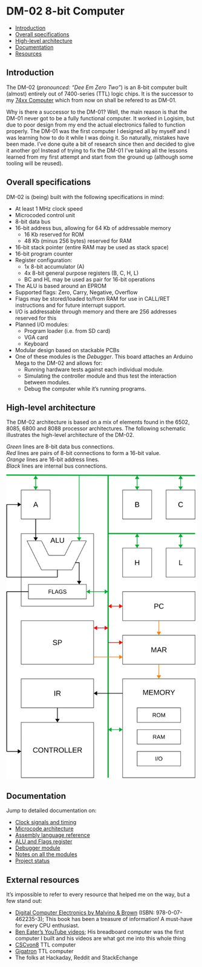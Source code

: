 # DM-02 8-bit Computer

- [Introduction](#introduction)
- [Overall specifications](#overall-specifications)
- [High-level architecture](#high-level-architecture)
- [Documentation](#documentation)
- [Resources](#resources)

<a name="introduction"></a>

## Introduction

The DM-02 (*pronounced: “Dee Em Zero Two”*) is an 8-bit computer built (almost) entirely out of 7400-series (TTL) logic chips. It is the successor to my [74xx Computer](https://github.com/DutchMaker/TTL-computer) which from now on shall be refered to as DM-01.

Why is there a successor to the DM-01? Well, the main reason is that the DM-01 never got to be a fully functional computer. It worked in Logisim, but due to poor design from my end the actual electronics failed to function properly.
The DM-01 was the first computer I designed all by myself and I was learning how to do it while I was doing it. So naturally, mistakes have been made.
I’ve done quite a bit of research since then and decided to give it another go!
Instead of trying to fix the DM-01 I’ve taking all the lessons learned from my first attempt and start from the ground up (although some tooling will be reused).


<a name="overall-specifications"></a>
## Overall specifications
DM-02 is (being) built with the following specifications in mind:

- At least 1 MHz clock speed
- Microcoded control unit
- 8-bit data bus
- 16-bit address bus, allowing for 64 Kb of addressable memory
  - 16 Kb reserved for ROM
  - 48 Kb (minus 256 bytes) reserved for RAM
- 16-bit stack pointer (entire RAM may be used as stack space)
- 16-bit program counter
- Register configuration:
  - 1x 8-bit accumulator (A)
  - 4x 8-bit general purpose registers (B, C, H, L)
  - BC and HL may be used as pair for 16-bit operations
- The ALU is based around an EPROM
- Supported flags: Zero, Carry, Negative, Overflow
- Flags may be stored/loaded to/from RAM for use in CALL/RET instructions and for future interrupt support.
- I/O is addressable through memory and there are 256 addresses reserved for this
- Planned I/O modules:
  - Program loader (i.e. from SD card)
  - VGA card
  - Keyboard
- Modular design based on stackable PCBs
- One of these modules is the *Debugger*. This board attaches an Arduino Mega to the DM-02 and allows for:
  - Running hardware tests against each individual module.
  - Simulating the controller module and thus test the interaction between modules.
  - Debug the computer while it’s running programs.

<a name="high-level-architecture"></a>

## High-level architecture
The DM-02 architecture is based on a mix of elements found in the 6502, 8085, 6800 and 8088 processor architectures. The following schematic illustrates the high-level architecture of the DM-02.

*Green* lines are 8-bit data bus connections.  
*Red* lines are pairs of 8-bit connections to form a 16-bit value.  
*Orange* lines are 16-bit address lines.  
*Black* lines are internal bus connections.



![Architecture overview](./Drawings/Architecture.svg)


<a name="documentation"></a>
## Documentation

Jump to detailed documentation on:

- [Clock signals and timing](./Clock-signals-timing.md)
- [Microcode architecture](./Microcode-architecture.md)
- [Assembly language reference](./Assembly-language.md)
- [ALU and Flags register](./ALU-and-flags.md)
- [Debugger module](./Debugger-module.md)
- [Notes on all the modules](./Modules.md)
- [Project status](./Project-status.md)

<a name="resources"></a>

## External resources
It’s impossible to refer to every resource that helped me on the way, but a few stand out:

- [Digital Computer Electronics by Malvino & Brown](https://www.amazon.com/Digital-Computer-Electronics-Jerald-Malvino/dp/0074622358) (ISBN: 978-0-07-462235-3); This book has been a treasure of information! A must-have for every CPU enthusiast.
- [Ben Eater’s YouTube videos](https://www.youtube.com/user/eaterbc); His breadboard computer was the first computer I built and his videos are what got me into this whole thing
- [CSCvon8](https://github.com/DoctorWkt/CSCvon8) TTL computer
- [Gigatron](http://gigatron.io) TTL computer
- The folks at Hackaday, Reddit and StackEchange

